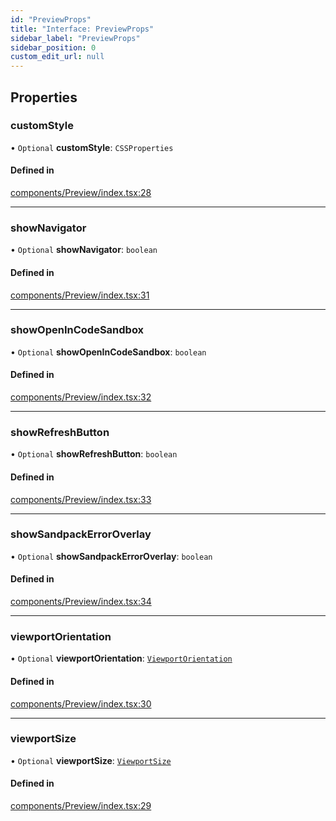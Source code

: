 ```yaml
---
id: "PreviewProps"
title: "Interface: PreviewProps"
sidebar_label: "PreviewProps"
sidebar_position: 0
custom_edit_url: null
---
```


## Properties

### customStyle

• `Optional` **customStyle**: `CSSProperties`

#### Defined in

[components/Preview/index.tsx:28](https://github.com/codesandbox/sandpack/blob/b675032/sandpack-react/src/components/Preview/index.tsx#L28)

___

### showNavigator

• `Optional` **showNavigator**: `boolean`

#### Defined in

[components/Preview/index.tsx:31](https://github.com/codesandbox/sandpack/blob/b675032/sandpack-react/src/components/Preview/index.tsx#L31)

___

### showOpenInCodeSandbox

• `Optional` **showOpenInCodeSandbox**: `boolean`

#### Defined in

[components/Preview/index.tsx:32](https://github.com/codesandbox/sandpack/blob/b675032/sandpack-react/src/components/Preview/index.tsx#L32)

___

### showRefreshButton

• `Optional` **showRefreshButton**: `boolean`

#### Defined in

[components/Preview/index.tsx:33](https://github.com/codesandbox/sandpack/blob/b675032/sandpack-react/src/components/Preview/index.tsx#L33)

___

### showSandpackErrorOverlay

• `Optional` **showSandpackErrorOverlay**: `boolean`

#### Defined in

[components/Preview/index.tsx:34](https://github.com/codesandbox/sandpack/blob/b675032/sandpack-react/src/components/Preview/index.tsx#L34)

___

### viewportOrientation

• `Optional` **viewportOrientation**: [`ViewportOrientation`](../#viewportorientation)

#### Defined in

[components/Preview/index.tsx:30](https://github.com/codesandbox/sandpack/blob/b675032/sandpack-react/src/components/Preview/index.tsx#L30)

___

### viewportSize

• `Optional` **viewportSize**: [`ViewportSize`](../#viewportsize)

#### Defined in

[components/Preview/index.tsx:29](https://github.com/codesandbox/sandpack/blob/b675032/sandpack-react/src/components/Preview/index.tsx#L29)
